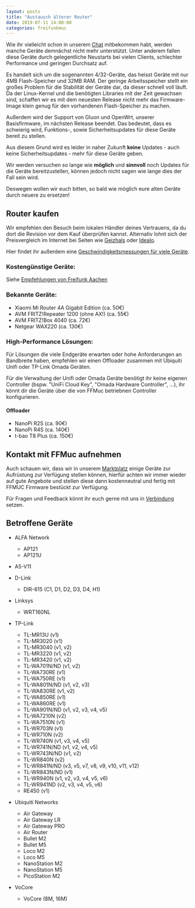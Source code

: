 ```yaml
---
layout: posts
title: "Austausch älterer Router"
date: 2019-07-11 14:00:00
categories: freifunkmuc
---
```


Wie ihr vielleicht schon in unserem [Chat](https://chat.ffmuc.net) mitbekommen habt, werden manche Geräte demnächst nicht mehr unterstützt. Unter anderem fallen diese Geräte durch gelegentliche Neustarts bei vielen Clients, schlechter Performance und geringen Durchsatz auf.

Es handelt sich um die sogenannten 4/32-Geräte, das heisst Geräte mit nur 4MB Flash-Speicher und 32MB RAM. Der geringe Arbeitsspeicher stellt ein großes Problem für die Stabilität der Geräte dar, da dieser schnell voll läuft. Da der Linux-Kernel und die benötigten Libraries mit der Zeit gewachsen sind, schaffen wir es mit dem neuesten Release nicht mehr das Firmware-Image klein genug für den vorhandenen Flash-Speicher zu machen.

Außerdem wird der Support von Gluon und OpenWrt, unserer Basisfirmware, im nächsten Release beendet. Das bedeutet, dass es schwierig wird, Funktions-, sowie Sicherheitsupdates für diese Geräte bereit zu stellen.

Aus diesem Grund wird es leider in naher Zukunft **keine** Updates - auch keine Sicherheitsupdates - mehr für diese Geräte geben.

Wir werden versuchen so lange wie **möglich** und **sinnvoll** noch Updates für die Geräte bereitzustellen, können jedoch nicht sagen wie lange dies der Fall sein wird.

Deswegen wollen wir euch bitten, so bald wie möglich eure alten Geräte durch neuere zu ersetzen!

## Router kaufen

Wir empfehlen den Besuch beim lokalen Händler deines Vertrauens, da du dort die Revision vor dem Kauf überprüfen kannst. Alternativ lohnt sich der Preisvergleich im Internet bei Seiten wie [Geizhals](https://geizhals.de/) oder [Idealo](https://www.idealo.de/).

Hier findet ihr außerdem eine [Geschwindigkeitsmessungen für viele Geräte](https://ffmuc.net/wiki/doku.php?id=knb:gluon.speed-with-wg).

### Kostengünstige Geräte:

Siehe [Empfehlungen von Freifunk Aachen](https://wiki.freifunk.net/Freifunk_Aachen/Hardware)

### Bekannte Geräte:

- Xiaomi Mi Router 4A Gigabit Edition (ca. 50€)
- AVM FRITZ!Repeater 1200 (ohne AX!) (ca. 55€)
- AVM FRITZ!Box 4040 (ca. 72€)
- Netgear WAX220 (ca. 130€)

### High-Performance Lösungen:

Für Lösungen die viele Endgeräte erwarten oder hohe Anforderungen an Bandbreite haben, empfehlen wir einen Offloader zusammen mit Ubiquiti Unifi oder TP-Link Omada Geräten.

Für die Verwaltung der Unifi oder Omada Geräte benötigt ihr keine eigenen Controller (bspw. "UniFi Cloud Key", "Omada Hardware Controller", ...), ihr könnt dir die Geräte über die von FFMuc betriebnen Controller konfigurieren.

#### Offloader

- NanoPi R2S (ca. 90€)
- NanoPi R4S (ca. 140€)
- t-bao T8 Plus (ca. 150€)

## Kontakt mit FFMuc aufnehmen

Auch schauen wir, dass wir in unserem [Marktplatz](https://ffmuc.net/pad/p/Marktplatz) einige Geräte zur Aufrüstung zur Verfügung stellen können, hierfür achten wir immer wieder auf gute Angebote und stellen diese dann kostenneutral und fertig mit FFMUC Firmware bestückt zur Verfügung.

Für Fragen und Feedback könnt ihr euch gerne mit uns in [Verbindung](https://ffmuc.net/kontakt) setzen.

## Betroffene Geräte

- ALFA Network
  - AP121
  - AP121U
- A5-V11
- D-Link
  - DIR-615 (C1, D1, D2, D3, D4, H1)
- Linksys
  - WRT160NL
- TP-Link
  - TL-MR13U (v1)
  - TL-MR3020 (v1)
  - TL-MR3040 (v1, v2)
  - TL-MR3220 (v1, v2)
  - TL-MR3420 (v1, v2)
  - TL-WA701N/ND (v1, v2)
  - TL-WA730RE (v1)
  - TL-WA750RE (v1)
  - TL-WA801N/ND (v1, v2, v3)
  - TL-WA830RE (v1, v2)
  - TL-WA850RE (v1)
  - TL-WA860RE (v1)
  - TL-WA901N/ND (v1, v2, v3, v4, v5)
  - TL-WA7210N (v2)
  - TL-WA7510N (v1)
  - TL-WR703N (v1)
  - TL-WR710N (v2)
  - TL-WR740N (v1, v3, v4, v5)
  - TL-WR741N/ND (v1, v2, v4, v5)
  - TL-WR743N/ND (v1, v2)
  - TL-WR840N (v2)
  - TL-WR841N/ND (v3, v5, v7, v8, v9, v10, v11, v12)
  - TL-WR843N/ND (v1)
  - TL-WR940N (v1, v2, v3, v4, v5, v6)
  - TL-WR941ND (v2, v3, v4, v5, v6)
  - RE450 (v1)

- Ubiquiti Networks
  - Air Gateway
  - Air Gateway LR
  - Air Gateway PRO
  - Air Router
  - Bullet M2
  - Bullet M5
  - Loco M2
  - Loco M5
  - NanoStation M2
  - NanoStation M5
  - PicoStation M2
- VoCore
  - VoCore (8M, 16M)
